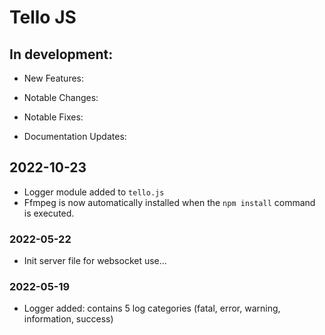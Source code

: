 # Tello JS

## In development:

- New Features:

- Notable Changes:

- Notable Fixes:

- Documentation Updates:

## 2022-10-23

- Logger module added to `tello.js`
- Ffmpeg is now automatically installed when the `npm install` command is executed.

### 2022-05-22

- Init server file for websocket use...

### 2022-05-19

- Logger added: contains 5 log categories (fatal, error, warning, information, success)
